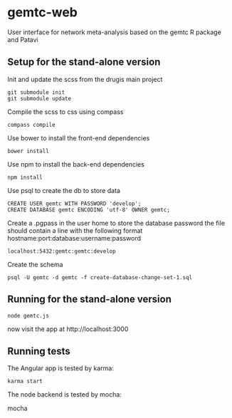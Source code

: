 gemtc-web
=========

User interface for network meta-analysis based on the gemtc R package and Patavi

Setup for the stand-alone version
---------------------------------

Init and update the scss from the drugis main project

    git submodule init
    git submodule update

Compile the scss to css using compass

    compass compile

Use bower to install the front-end dependencies

    bower install

Use npm to install the back-end dependencies

    npm install

Use psql to create the db to store data

    CREATE USER gemtc WITH PASSWORD 'develop';
    CREATE DATABASE gemtc ENCODING 'utf-8' OWNER gemtc;

Create a .pgpass in the user home to store the database password
the file should contain a line with the following format hostname:port:database:username:password

    localhost:5432:gemtc:gemtc:develop

Create the schema

    psql -U gemtc -d gemtc -f create-database-change-set-1.sql



Running for the stand-alone version
-----------------------------------

    node gemtc.js

now visit the app at http://localhost:3000


Running tests
-------------
The Angular app is tested by karma:

    karma start

The node backend is tested by mocha:

   mocha

